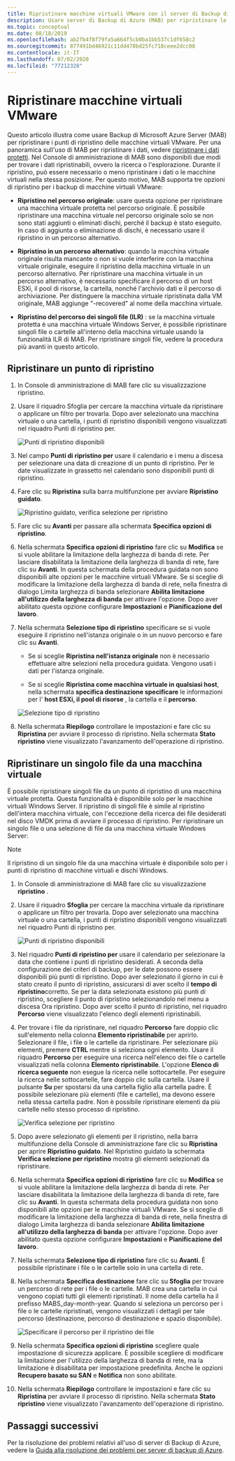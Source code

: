 ```yaml
---
title: Ripristinare macchine virtuali VMware con il server di Backup di Azure
description: Usare server di Backup di Azure (MAB) per ripristinare le macchine virtuali VMware in esecuzione su un server VMware vCenter/ESXi.
ms.topic: conceptual
ms.date: 08/18/2019
ms.openlocfilehash: ab2fb4f8f79fa5a664f5cb0ba1bb537c1df658c2
ms.sourcegitcommit: 877491bd46921c11dd478bd25fc718ceee2dcc08
ms.contentlocale: it-IT
ms.lasthandoff: 07/02/2020
ms.locfileid: "77212328"
---
```

# <a name="restore-vmware-virtual-machines"></a>Ripristinare macchine virtuali VMware

Questo articolo illustra come usare Backup di Microsoft Azure Server (MAB) per ripristinare i punti di ripristino delle macchine virtuali VMware. Per una panoramica sull'uso di MAB per ripristinare i dati, vedere [ripristinare i dati protetti](https://docs.microsoft.com/azure/backup/backup-azure-alternate-dpm-server). Nel Console di amministrazione di MAB sono disponibili due modi per trovare i dati ripristinabili, ovvero la ricerca o l'esplorazione. Durante il ripristino, può essere necessario o meno ripristinare i dati o le macchine virtuali nella stessa posizione. Per questo motivo, MAB supporta tre opzioni di ripristino per i backup di macchine virtuali VMware:

* **Ripristino nel percorso originale**: usare questa opzione per ripristinare una macchina virtuale protetta nel percorso originale. È possibile ripristinare una macchina virtuale nel percorso originale solo se non sono stati aggiunti o eliminati dischi, perché il backup è stato eseguito. In caso di aggiunta o eliminazione di dischi, è necessario usare il ripristino in un percorso alternativo.

* **Ripristino in un percorso alternativo**: quando la macchina virtuale originale risulta mancante o non si vuole interferire con la macchina virtuale originale, eseguire il ripristino della macchina virtuale in un percorso alternativo. Per ripristinare una macchina virtuale in un percorso alternativo, è necessario specificare il percorso di un host ESXi, il pool di risorse, la cartella, nonché l'archivio dati e il percorso di archiviazione. Per distinguere la macchina virtuale ripristinata dalla VM originale, MAB aggiunge "-recovered" al nome della macchina virtuale.

* **Ripristino del percorso dei singoli file (ILR)** : se la macchina virtuale protetta è una macchina virtuale Windows Server, è possibile ripristinare singoli file o cartelle all'interno della macchina virtuale usando la funzionalità ILR di MAB. Per ripristinare singoli file, vedere la procedura più avanti in questo articolo.

## <a name="restore-a-recovery-point"></a>Ripristinare un punto di ripristino

1. In Console di amministrazione di MAB fare clic su visualizzazione ripristino.

2. Usare il riquadro Sfoglia per cercare la macchina virtuale da ripristinare o applicare un filtro per trovarla. Dopo aver selezionato una macchina virtuale o una cartella, i punti di ripristino disponibili vengono visualizzati nel riquadro Punti di ripristino per.

    ![Punti di ripristino disponibili](./media/restore-azure-backup-server-vmware/recovery-points.png)

3. Nel campo **Punti di ripristino per** usare il calendario e i menu a discesa per selezionare una data di creazione di un punto di ripristino. Per le date visualizzate in grassetto nel calendario sono disponibili punti di ripristino.

4. Fare clic su **Ripristina** sulla barra multifunzione per avviare **Ripristino guidato**.

    ![Ripristino guidato, verifica selezione per ripristino](./media/restore-azure-backup-server-vmware/recovery-wizard.png)

5. Fare clic su **Avanti** per passare alla schermata **Specifica opzioni di ripristino**.

6. Nella schermata **Specifica opzioni di ripristino** fare clic su **Modifica** se si vuole abilitare la limitazione della larghezza di banda di rete. Per lasciare disabilitata la limitazione della larghezza di banda di rete, fare clic su **Avanti**. In questa schermata della procedura guidata non sono disponibili alte opzioni per le macchine virtuali VMware. Se si sceglie di modificare la limitazione della larghezza di banda di rete, nella finestra di dialogo Limita larghezza di banda selezionare **Abilita limitazione all'utilizzo della larghezza di banda** per attivare l'opzione. Dopo aver abilitato questa opzione configurare **Impostazioni** e **Pianificazione del lavoro**.

7. Nella schermata **Selezione tipo di ripristino** specificare se si vuole eseguire il ripristino nell'istanza originale o in un nuovo percorso e fare clic su **Avanti**.

     * Se si sceglie **Ripristina nell'istanza originale** non è necessario effettuare altre selezioni nella procedura guidata. Vengono usati i dati per l'istanza originale.

     * Se si sceglie **Ripristina come macchina virtuale in qualsiasi host**, nella schermata **specifica destinazione specificare** le informazioni per l' **host ESXi, il pool di risorse** , la cartella e il **percorso**.

      ![Selezione tipo di ripristino](./media/restore-azure-backup-server-vmware/recovery-type.png)

8. Nella schermata **Riepilogo** controllare le impostazioni e fare clic su **Ripristina** per avviare il processo di ripristino. Nella schermata **Stato ripristino** viene visualizzato l'avanzamento dell'operazione di ripristino.

## <a name="restore-an-individual-file-from-a-vm"></a>Ripristinare un singolo file da una macchina virtuale

È possibile ripristinare singoli file da un punto di ripristino di una macchina virtuale protetta. Questa funzionalità è disponibile solo per le macchine virtuali Windows Server. Il ripristino di singoli file è simile al ripristino dell'intera macchina virtuale, con l'eccezione della ricerca dei file desiderati nel disco VMDK prima di avviare il processo di ripristino. Per ripristinare un singolo file o una selezione di file da una macchina virtuale Windows Server:

>[!NOTE]
>Il ripristino di un singolo file da una macchina virtuale è disponibile solo per i punti di ripristino di macchine virtuali e dischi Windows.

1. In Console di amministrazione di MAB fare clic su visualizzazione **ripristino** .

2. Usare il riquadro **Sfoglia** per cercare la macchina virtuale da ripristinare o applicare un filtro per trovarla. Dopo aver selezionato una macchina virtuale o una cartella, i punti di ripristino disponibili vengono visualizzati nel riquadro Punti di ripristino per.

    ![Punti di ripristino disponibili](./media/restore-azure-backup-server-vmware/vmware-rp-disk.png)

3. Nel riquadro **Punti di ripristino per** usare il calendario per selezionare la data che contiene i punti di ripristino desiderati. A seconda della configurazione dei criteri di backup, per le date possono essere disponibili più punti di ripristino. Dopo aver selezionato il giorno in cui è stato creato il punto di ripristino, assicurarsi di aver scelto il **tempo di ripristino**corretto. Se per la data selezionata esistono più punti di ripristino, scegliere il punto di ripristino selezionandolo nel menu a discesa Ora ripristino. Dopo aver scelto il punto di ripristino, nel riquadro **Percorso** viene visualizzato l'elenco degli elementi ripristinabili.

4. Per trovare i file da ripristinare, nel riquadro **Percorso** fare doppio clic sull'elemento nella colonna **Elemento ripristinabile** per aprirlo. Selezionare il file, i file o le cartelle da ripristinare. Per selezionare più elementi, premere **CTRL** mentre si seleziona ogni elemento. Usare il riquadro **Percorso** per eseguire una ricerca nell'elenco dei file o cartelle visualizzati nella colonna **Elemento ripristinabile**. L'opzione **Elenco di ricerca seguente** non esegue la ricerca nelle sottocartelle. Per eseguire la ricerca nelle sottocartelle, fare doppio clic sulla cartella. Usare il pulsante **Su** per spostarsi da una cartella figlio alla cartella padre. È possibile selezionare più elementi (file e cartelle), ma devono essere nella stessa cartella padre. Non è possibile ripristinare elementi da più cartelle nello stesso processo di ripristino.

    ![Verifica selezione per ripristino](./media/restore-azure-backup-server-vmware/vmware-rp-disk-ilr-2.png)

5. Dopo avere selezionato gli elementi per il ripristino, nella barra multifunzione della Console di amministrazione fare clic su **Ripristina** per aprire **Ripristino guidato**. Nel Ripristino guidato la schermata **Verifica selezione per ripristino** mostra gli elementi selezionati da ripristinare.

6. Nella schermata **Specifica opzioni di ripristino** fare clic su **Modifica** se si vuole abilitare la limitazione della larghezza di banda di rete. Per lasciare disabilitata la limitazione della larghezza di banda di rete, fare clic su **Avanti**. In questa schermata della procedura guidata non sono disponibili alte opzioni per le macchine virtuali VMware. Se si sceglie di modificare la limitazione della larghezza di banda di rete, nella finestra di dialogo Limita larghezza di banda selezionare **Abilita limitazione all'utilizzo della larghezza di banda** per attivare l'opzione. Dopo aver abilitato questa opzione configurare **Impostazioni** e **Pianificazione del lavoro**.
7. Nella schermata **Selezione tipo di ripristino** fare clic su **Avanti**. È possibile ripristinare i file o le cartelle solo in una cartella di rete.
8. Nella schermata **Specifica destinazione** fare clic su **Sfoglia** per trovare un percorso di rete per i file o le cartelle. MAB crea una cartella in cui vengono copiati tutti gli elementi ripristinati. Il nome della cartella ha il prefisso MABS_day-month-year. Quando si seleziona un percorso per i file o le cartelle ripristinati, vengono visualizzati i dettagli per tale percorso (destinazione, percorso di destinazione e spazio disponibile).

    ![Specificare il percorso per il ripristino dei file](./media/restore-azure-backup-server-vmware/specify-destination.png)

9. Nella schermata **Specifica opzioni di ripristino** scegliere quale impostazione di sicurezza applicare. È possibile scegliere di modificare la limitazione per l'utilizzo della larghezza di banda di rete, ma la limitazione è disabilitata per impostazione predefinita. Anche le opzioni **Recupero basato su SAN** e **Notifica** non sono abilitate.
10. Nella schermata **Riepilogo** controllare le impostazioni e fare clic su **Ripristina** per avviare il processo di ripristino. Nella schermata **Stato ripristino** viene visualizzato l'avanzamento dell'operazione di ripristino.

## <a name="next-steps"></a>Passaggi successivi

Per la risoluzione dei problemi relativi all'uso di server di Backup di Azure, vedere la [Guida alla risoluzione dei problemi per server di backup di Azure](./backup-azure-mabs-troubleshoot.md).
